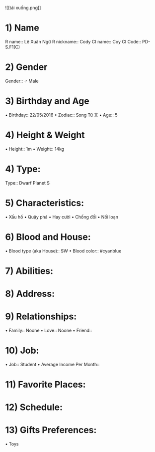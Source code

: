 ![[tải xuống.png]]

# 1) Name
R name:: Lê Xuân Ngữ
R nickname:: Cody
CI name:: Coy
CI Code:: PD-S.F1(C)

# 2) Gender

Gender:: ♂️ Male

# 3) Birthday and Age

• Birthday:: 22/05/2016
• Zodiac:: Song Tử ♊
• Age:: 5

# 4) Height & Weight

• Height:: 1m
• Weight:: 14kg

# 4) Type:

Type:: Dwarf Planet S

# 5) Characteristics:

• Xấu hổ
• Quậy phá
• Hay cười
• Chống đối
• Nổi loạn

# 6) Blood and House:

• Blood type (aka House):: SW
• Blood color:: #cyanblue

# 7) Abilities:

# 8) Address:

# 9) Relationships:

• Family:: Noone
• Love:: Noone
• Friend::

# 10) Job:

• Job:: Student
• Average Income Per Month::

# 11) Favorite Places:


# 12) Schedule:


# 13) Gifts Preferences:

• Toys

